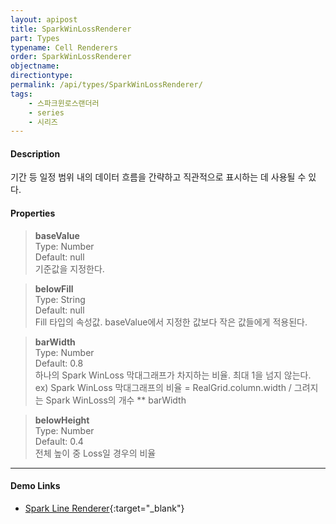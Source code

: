 ```yaml
---
layout: apipost
title: SparkWinLossRenderer
part: Types
typename: Cell Renderers
order: SparkWinLossRenderer
objectname: 
directiontype: 
permalink: /api/types/SparkWinLossRenderer/
tags:
    - 스파크윈로스랜더러
    - series
    - 시리즈
---
```



#### Description

기간 등 일정 범위 내의 데이터 흐름을 간략하고 직관적으로 표시하는 데 사용될 수 있다.

#### Properties

> **baseValue**  
> Type: Number  
> Default: null  
> 기준값을 지정한다. 

> **belowFill**  
> Type: String  
> Default: null  
> Fill 타입의 속성값. baseValue에서 지정한 값보다 작은 값들에게 적용된다.

> **barWidth**  
> Type: Number  
> Default: 0.8  
> 하나의 Spark WinLoss 막대그래프가 차지하는 비율. 최대 1을 넘지 않는다.
> ex) Spark WinLoss 막대그래프의 비율 = RealGrid.column.width / 그려지는 Spark WinLoss의 개수 ** barWidth

> **belowHeight**  
> Type: Number  
> Default: 0.4  
> 전체 높이 중 Loss일 경우의 비율

---

#### Demo Links

* [Spark Line Renderer](http://demo.realgrid.com/Demo/SparkLineRenderer){:target="_blank"}